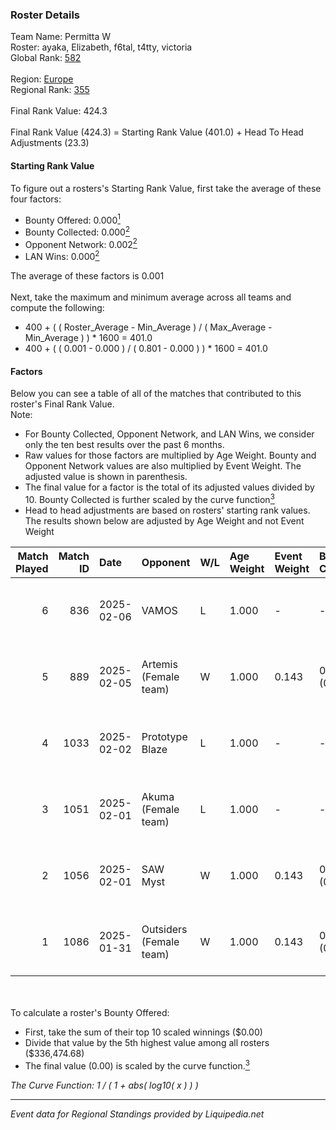 ### Roster Details<br />
Team Name: Permitta W<br />
Roster: ayaka, Elizabeth, f6tal, t4tty, victoria<br />
Global Rank: [582](../standings_global.md)<br />
<br />
Region: [Europe]( ../standings_europe.md)<br />
Regional Rank: [355]( ../standings_europe.md)<br />
<br />
Final Rank Value:  424.3<br />
<br />
Final Rank Value (424.3) = Starting Rank Value (401.0) + Head To Head Adjustments (23.3)<br />

#### Starting Rank Value<br />
To figure out a rosters's Starting Rank Value, first take the average of these four factors:<br />
- Bounty Offered: 0.000[<sup>1</sup>](#table2)
- Bounty Collected: 0.000[<sup>2</sup>](#table1)
- Opponent Network: 0.002[<sup>2</sup>](#table1)
- LAN Wins: 0.000[<sup>2</sup>](#table1)

The average of these factors is 0.001<br />
<br />
Next, take the maximum and minimum average across all teams and compute the following:<br />
- 400 + ( ( Roster_Average - Min_Average ) / ( Max_Average - Min_Average ) ) * 1600 = 401.0
- 400 + ( ( 0.001 - 0.000 ) / ( 0.801 - 0.000 ) ) * 1600 = 401.0


#### Factors<br />
Below you can see a table of all of the matches that contributed to this roster's Final Rank Value.<br />
Note:<br />

- For Bounty Collected, Opponent Network, and LAN Wins, we consider only the ten best results over the past 6 months.
- Raw values for those factors are multiplied by Age Weight. Bounty and Opponent Network values are also multiplied by Event Weight. The adjusted value is shown in parenthesis.
- The final value for a factor is the total of its adjusted values divided by 10. Bounty Collected is further scaled by the curve function[<sup>3</sup>](#curveFunction)
- Head to head adjustments are based on rosters' starting rank values. The results shown below are adjusted by Age Weight and not Event Weight
<span id="table1"></span><br />


| Match Played | Match ID | Date       | Opponent                | W/L | Age Weight | Event Weight | Bounty Collected | Opponent Network | LAN Wins  | H2H Adj. | Roster                                    |
| -: | -: | :- | :- | :- | :- | :- | :- | :- | :- | -: | :- |
|            6 |      836 | 2025-02-06 | VAMOS                   | L   | 1.000      | -            | -                | -                | -         |   -16.11 | ayaka, Elizabeth, f6tal, t4tty, victoria  |
|            5 |      889 | 2025-02-05 | Artemis (Female team)   | W   | 1.000      | 0.143        | 0.000 (0.000)    | 0.047 (0.007)    | 0 (0.000) |    18.79 | ayaka, Elizabeth, f6tal, t4tty, victoria  |
|            4 |     1033 | 2025-02-02 | Prototype Blaze         | L   | 1.000      | -            | -                | -                | -         |    -2.40 | ayaka, Elizabeth, f6tal, t4tty, victoria  |
|            3 |     1051 | 2025-02-01 | Akuma (Female team)     | L   | 1.000      | -            | -                | -                | -         |   -11.50 | ayaka, Elizabeth, f6tal, oxycet, victoria |
|            2 |     1056 | 2025-02-01 | SAW Myst                | W   | 1.000      | 0.143        | 0.000 (0.000)    | 0.093 (0.013)    | 0 (0.000) |    19.46 | ayaka, Elizabeth, f6tal, oxycet, victoria |
|            1 |     1086 | 2025-01-31 | Outsiders (Female team) | W   | 1.000      | 0.143        | 0.000 (0.000)    | 0.000 (0.000)    | 0 (0.000) |    15.04 | ayaka, Elizabeth, f6tal, oxycet, victoria |

<br />
<span id="table2"></span><br />
To calculate a roster's Bounty Offered:<br />

- First, take the sum of their top 10 scaled winnings ($0.00)
- Divide that value by the 5th highest value among all rosters ($336,474.68)
- The final value (0.00) is scaled by the curve function.[<sup>3</sup>](#curveFunction)

<span id="curveFunction"></span>_The Curve Function: 1 / ( 1 + abs( log10( x ) ) )_<br />

---
_Event data for Regional Standings provided by Liquipedia.net_<br />
